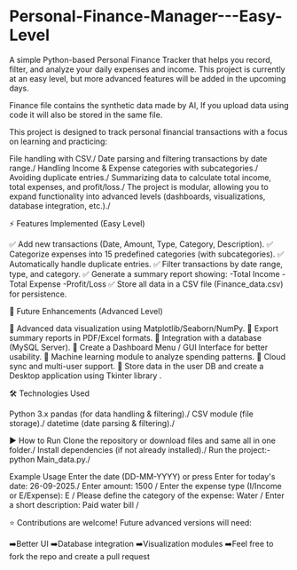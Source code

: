 # Personal-Finance-Manager---Easy-Level
A simple Python-based Personal Finance Tracker that helps you record, filter, and analyze your daily expenses and income. This project is currently at an easy level, but more advanced features will be added in the upcoming days.

Finance file contains the synthetic data made by AI, If you upload data using code it will also be stored in the same file.

This project is designed to track personal financial transactions with a focus on learning and practicing:

File handling with CSV./
Date parsing and filtering transactions by date range./
Handling Income & Expense categories with subcategories./
Avoiding duplicate entries./
Summarizing data to calculate total income, total expenses, and profit/loss./
The project is modular, allowing you to expand functionality into advanced levels (dashboards, visualizations, database integration, etc.)./

⚡ Features Implemented (Easy Level)

✅ Add new transactions (Date, Amount, Type, Category, Description).
✅ Categorize expenses into 15 predefined categories (with subcategories).
✅ Automatically handle duplicate entries.
✅ Filter transactions by date range, type, and category.
✅ Generate a summary report showing:
-Total Income
-Total Expense
-Profit/Loss
✅ Store all data in a CSV file (Finance_data.csv) for persistence.

🚀 Future Enhancements (Advanced Level)

🔹 Advanced data visualization using Matplotlib/Seaborn/NumPy.
🔹 Export summary reports in PDF/Excel formats.
🔹 Integration with a database (MySQL Server).
🔹 Create a Dashboard Menu / GUI Interface for better usability.
🔹 Machine learning module to analyze spending patterns.
🔹 Cloud sync and multi-user support.
🔹 Store data in the user DB and create a Desktop application using Tkinter library .

🛠️ Technologies Used

Python 3.x
pandas (for data handling & filtering)./
CSV module (file storage)./
datetime (date parsing & filtering)./

▶️ How to Run
Clone the repository or download files and same all in one folder./
Install dependencies (if not already installed)./
Run the project:- python Main_data.py./

Example Usage
Enter the date (DD-MM-YYYY) or press Enter for today's date: 26-09-2025./
Enter amount: 1500 / 
Enter the expense type (I/Income or E/Expense): E  /
Please define the category of the expense: Water  /
Enter a short description: Paid water bill  /

⭐ Contributions are welcome! Future advanced versions will need:

➡️Better UI
➡️Database integration
➡️Visualization modules
➡️Feel free to fork the repo and create a pull request
